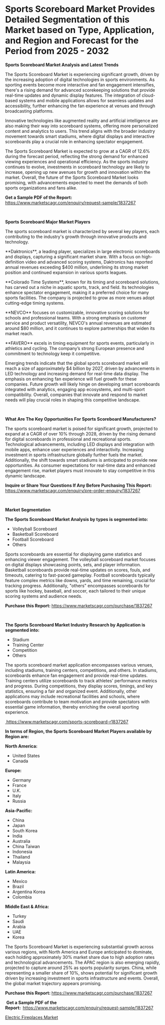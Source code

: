 <p><h1>Sports Scoreboard Market Provides Detailed Segmentation of this Market based on Type, Application, and Region and Forecast for the Period from 2025 - 2032</h1></p><p><strong>Sports Scoreboard Market Analysis and Latest Trends</strong></p>
<p><p>The Sports Scoreboard Market is experiencing significant growth, driven by the increasing adoption of digital technologies in sports environments. As sporting events become more interactive and fan engagement intensifies, there's a rising demand for advanced scorekeeping solutions that provide real-time updates and dynamic display features. The integration of cloud-based systems and mobile applications allows for seamless updates and accessibility, further enhancing the fan experience at venues and through broadcasting platforms.</p><p>Innovative technologies like augmented reality and artificial intelligence are also making their way into scoreboard systems, offering more personalized content and analytics to users. This trend aligns with the broader industry movement towards smart stadiums, where digital displays and interactive scoreboards play a crucial role in enhancing spectator engagement.</p><p>The Sports Scoreboard Market is expected to grow at a CAGR of 12.6% during the forecast period, reflecting the strong demand for enhanced viewing experiences and operational efficiency. As the sports industry continues to evolve, investments in scoreboard technology are likely to increase, opening up new avenues for growth and innovation within the market. Overall, the future of the Sports Scoreboard Market looks promising, with advancements expected to meet the demands of both sports organizations and fans alike.</p></p>
<p><strong>Get a Sample PDF of the Report:&nbsp;</strong> <a href="https://www.marketscagr.com/enquiry/request-sample/1837267?utm_campaign=2566&utm_medium=2&utm_source=Github&utm_content=ia&utm_term=06042025&utm_id=sports-scoreboard">https://www.marketscagr.com/enquiry/request-sample/1837267</a></p>
<p>&nbsp;</p>
<p><strong>Sports Scoreboard Major Market Players</strong></p>
<p><p>The sports scoreboard market is characterized by several key players, each contributing to the industry's growth through innovative products and technology. </p><p>**Daktronics**, a leading player, specializes in large electronic scoreboards and displays, capturing a significant market share. With a focus on high-definition video and advanced scoring systems, Daktronics has reported annual revenues exceeding $400 million, underlining its strong market position and continued expansion in various sports leagues.</p><p>**Colorado Time Systems**, known for its timing and scoreboard solutions, has carved out a niche in aquatic sports, track, and field. Its technologies enhance spectator engagement, making it a preferred choice for many sports facilities. The company is projected to grow as more venues adopt cutting-edge timing systems.</p><p>**NEVCO** focuses on customizable, innovative scoring solutions for schools and professional teams. With a strong emphasis on customer service and product versatility, NEVCO's annual revenues are estimated around $80 million, and it continues to explore partnerships that widen its market reach.</p><p>**FAVERO** excels in timing equipment for sports events, particularly in athletics and cycling. The company’s strong European presence and commitment to technology keep it competitive. </p><p>Emerging trends indicate that the global sports scoreboard market will reach a size of approximately $4 billion by 2027, driven by advancements in LED technology and increasing demand for real-time data display. The emphasis on enhancing fan experience will fuel growth for these companies. Future growth will likely hinge on developing smart scoreboards integrated with analytics, engaging app ecosystems, and multi-sport compatibility. Overall, companies that innovate and respond to market needs will play crucial roles in shaping this competitive landscape.</p></p>
<p>&nbsp;</p>
<p><strong>What Are The Key Opportunities For Sports Scoreboard Manufacturers?</strong></p>
<p><p>The sports scoreboard market is poised for significant growth, projected to expand at a CAGR of over 10% through 2028, driven by the rising demand for digital scoreboards in professional and recreational sports. Technological advancements, including LED displays and integration with mobile apps, enhance user experiences and interactivity. Increasing investment in sports infrastructure globally further fuels the market. Additionally, the shift towards smart stadiums is anticipated to provide new opportunities. As consumer expectations for real-time data and enhanced engagement rise, market players must innovate to stay competitive in this dynamic landscape.</p></p>
<p><strong>Inquire or Share Your Questions If Any Before Purchasing This Report:</strong> <a href="https://www.marketscagr.com/enquiry/pre-order-enquiry/1837267?utm_campaign=2566&utm_medium=2&utm_source=Github&utm_content=ia&utm_term=06042025&utm_id=sports-scoreboard">https://www.marketscagr.com/enquiry/pre-order-enquiry/1837267</a></p>
<p>&nbsp;</p>
<p><strong>Market Segmentation</strong></p>
<p><strong>The Sports Scoreboard Market Analysis by types is segmented into:</strong></p>
<p><ul><li>Volleyball Scoreboard</li><li>Basketball Scoreboard</li><li>Football Scoreboard</li><li>Others</li></ul></p>
<p><p>Sports scoreboards are essential for displaying game statistics and enhancing viewer engagement. The volleyball scoreboard market focuses on digital displays showcasing points, sets, and player information. Basketball scoreboards provide real-time updates on scores, fouls, and timeouts, catering to fast-paced gameplay. Football scoreboards typically feature complex metrics like downs, yards, and time remaining, crucial for tracking progress. Additionally, "others" encompasses scoreboards for sports like hockey, baseball, and soccer, each tailored to their unique scoring systems and audience needs.</p></p>
<p><strong>Purchase this Report:&nbsp;</strong><a href="https://www.marketscagr.com/purchase/1837267?utm_campaign=2566&utm_medium=2&utm_source=Github&utm_content=ia&utm_term=06042025&utm_id=sports-scoreboard">https://www.marketscagr.com/purchase/1837267</a></p>
<p>&nbsp;</p>
<p><strong>The Sports Scoreboard Market Industry Research by Application is segmented into:</strong></p>
<p><ul><li>Stadium</li><li>Training Center</li><li>Competition</li><li>Others</li></ul></p>
<p><p>The sports scoreboard market application encompasses various venues, including stadiums, training centers, competitions, and others. In stadiums, scoreboards enhance fan engagement and provide real-time updates. Training centers utilize scoreboards to track athletes' performance metrics and progress. During competitions, they display scores, timings, and key statistics, ensuring a fair and organized event. Additionally, other applications may include recreational facilities and schools, where scoreboards contribute to team motivation and provide spectators with essential game information, thereby enriching the overall sporting experience.</p></p>
<p><a href="https://www.marketscagr.com/sports-scoreboard-r1837267?utm_campaign=2566&utm_medium=2&utm_source=Github&utm_content=ia&utm_term=06042025&utm_id=sports-scoreboard">&nbsp;https://www.marketscagr.com/sports-scoreboard-r1837267</a></p>
<p><strong>In terms of Region, the Sports Scoreboard Market Players available by Region are:</strong></p>
<p>
    <p> <strong> North America: </strong>
        <ul>
            <li>United States</li>
            <li>Canada</li>
        </ul>
        </p> 
    <p> <strong> Europe: </strong>
        <ul>
            <li>Germany</li>
            <li>France</li>
            <li>U.K.</li>
            <li>Italy</li>
            <li>Russia</li>
        </ul>
        </p> 
    <p> <strong> Asia-Pacific: </strong>
        <ul>
            <li>China</li>
            <li>Japan</li>
            <li>South Korea</li>
            <li>India</li>
            <li>Australia</li>
            <li>China Taiwan</li>
            <li>Indonesia</li>
            <li>Thailand</li>
            <li>Malaysia</li>
        </ul>
        </p> 
    <p> <strong> Latin America: </strong>
        <ul>
            <li>Mexico</li>
            <li>Brazil</li>
            <li>Argentina Korea</li>
            <li>Colombia</li>
        </ul>
        </p> 
    <p> <strong> Middle East & Africa: </strong>
        <ul>
            <li>Turkey</li>
            <li>Saudi</li>
            <li>Arabia</li>
            <li>UAE</li>
            <li>Korea</li>
        </ul>
    </p>
    </p>
<p><p>The Sports Scoreboard Market is experiencing substantial growth across various regions, with North America and Europe anticipated to dominate, each holding approximately 30% market share due to high adoption rates and technological advancements. The APAC region is also emerging rapidly, projected to capture around 25% as sports popularity surges. China, while representing a smaller share of 10%, shows potential for significant growth driven by increasing investment in sports infrastructure and events. Overall, the global market trajectory appears promising.</p></p>
<p><strong>Purchase this Report: </strong><a href="https://www.marketscagr.com/purchase/1837267?utm_campaign=2566&utm_medium=2&utm_source=Github&utm_content=ia&utm_term=06042025&utm_id=sports-scoreboard">https://www.marketscagr.com/purchase/1837267</a></p>
<p>&nbsp;<strong>Get a Sample PDF of the Report:&nbsp;&nbsp;</strong><a href="https://www.marketscagr.com/enquiry/request-sample/1837267?utm_campaign=2566&utm_medium=2&utm_source=Github&utm_content=ia&utm_term=06042025&utm_id=sports-scoreboard">https://www.marketscagr.com/enquiry/request-sample/1837267</a></p>
<p><strong></strong></p>
<p><p><a href="https://github.com/curinbucan9/Market-Research-Report-List-1/blob/main/electric-fireplaces-market.md?utm_campaign=2566&utm_medium=2&utm_source=Github&utm_content=ia&utm_term=06042025&utm_id=sports-scoreboard">Electric Fireplaces Market</a></p></p>
